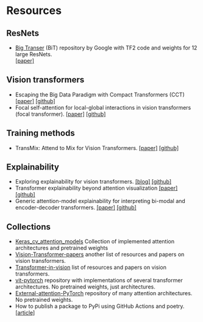 # Resources

## ResNets

- [Big Transer](https://github.com/google-research/big_transfer) (BiT) repository by 
  Google with TF2 code and weights for 12 large ResNets.  
  [\[paper\]](https://arxiv.org/pdf/1912.11370.pdf)


## Vision transformers

- Escaping the Big Data Paradigm with Compact Transformers (CCT) 
  [\[paper\]](https://arxiv.org/pdf/2104.05704.pdf) 
  [\[github\]](https://github.com/SHI-Labs/Compact-Transformers) 
- Focal self-attention for local-global interactions in vision transformers (focal
  transformer). 
  [\[paper\]](https://arxiv.org/pdf/2107.00641.pdf) 
  [\[github\]](https://github.com/microsoft/Focal-Transformer)

## Training methods

- TransMix: Attend to Mix for Vision Transformers. 
  [\[paper\]](https://arxiv.org/pdf/2111.09833.pdf)
  [\[github\]](https://github.com/beckschen/transmix)

## Explainability

- Exploring explainability for vision transformers. 
  [\[blog\]](https://jacobgil.github.io/deeplearning/vision-transformer-explainability) 
  [\[github\]](https://github.com/jacobgil/vit-explain) 
- Transformer explainability beyond attention visualization 
  [\[paper\]](https://arxiv.org/abs/2012.09838) 
  [\[github\]](https://github.com/hila-chefer/Transformer-Explainability) 
- Generic attention-model explainability for interpreting bi-modal and encoder-decoder
  transformers. 
  [\[paper\]](https://arxiv.org/pdf/2103.15679.pdf) 
  [\[github\]](https://github.com/hila-chefer/Transformer-MM-Explainability) 

## Collections

- [Keras_cv_attention_models](https://github.com/leondgarse/keras_cv_attention_models)
  Collection of implemented attention architectures and pretrained weights
- [Vision-Transformer-papers](https://github.com/NielsRogge/Vision-Transformer-papers)
  another list of resources and papers on vision transformers.
- [Transformer-in-vision](https://github.com/Yangzhangcst/Transformer-in-Computer-Vision)
  list of resources and papers on vision transformers.
- [vit-pytorch](https://github.com/lucidrains/vit-pytorch) repository with 
  implementations of several transformer architectures. No pretrained weights, just
  architectures.
- [External-attention-PyTorch](https://github.com/xmu-xiaoma666/External-Attention-pytorch) 
  repository of many attention architectures. No pretrained weights.
- How to publish a package to PyPi using GitHub Actions and poetry. 
  [\[article\]](https://dev.to/iancleary/test-and-publish-a-python-package-to-pypi-using-poetry-and-github-actions-186a)
